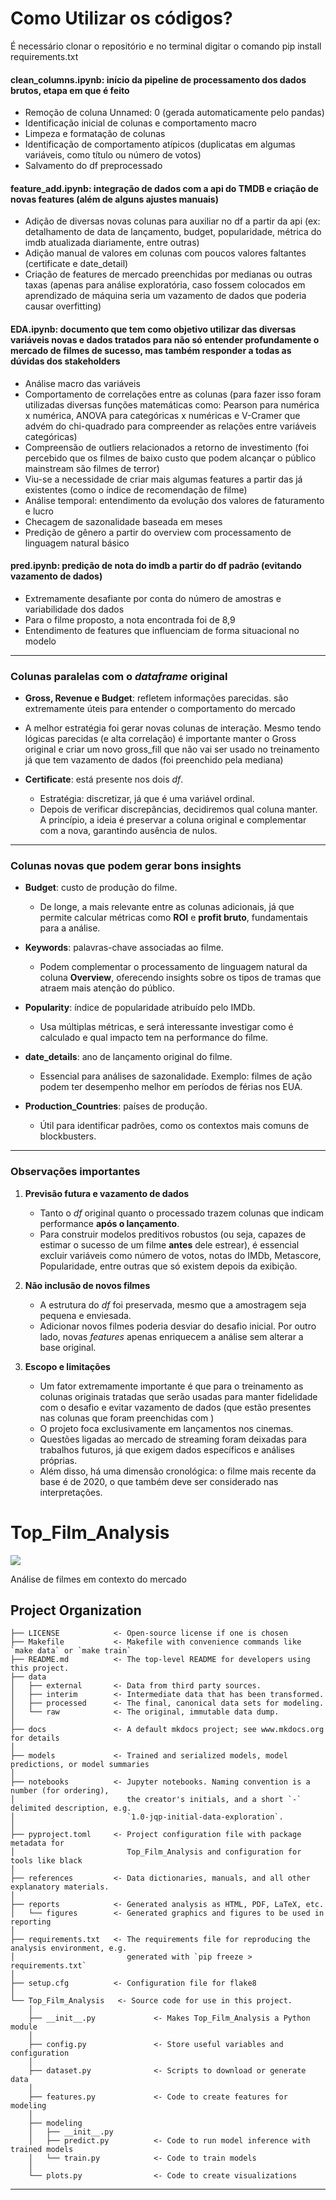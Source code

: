 # Como Utilizar os códigos?

É necessário clonar o repositório e no terminal digitar o comando pip install requirements.txt

#### **clean_columns.ipynb**: início da pipeline de processamento dos dados brutos, etapa em que é feito
- Remoção de coluna Unnamed: 0 (gerada automaticamente pelo pandas)
- Identificação inicial de colunas e comportamento macro
- Limpeza e formatação de colunas
- Identificação de comportamento atípicos (duplicatas em algumas variáveis, como título ou número de votos)
- Salvamento do df preprocessado

#### **feature_add.ipynb**: integração de dados com a api do TMDB e criação de novas features (além de alguns ajustes manuais)
- Adição de diversas novas colunas para auxiliar no df a partir da api (ex: detalhamento de data de lançamento, budget, popularidade, métrica do imdb atualizada diariamente, entre outras)
- Adição manual de valores em colunas com poucos valores faltantes (certificate e date_detail)
- Criação de features de mercado preenchidas por medianas ou outras taxas (apenas para análise exploratória, caso fossem colocados em aprendizado de máquina seria um vazamento de dados que poderia causar overfitting)
	
#### **EDA.ipynb**: documento que tem como objetivo utilizar das diversas variáveis novas e dados tratados para não só entender profundamente o mercado de filmes de sucesso, mas também responder a todas as dúvidas dos stakeholders
- Análise macro das variáveis
- Comportamento de correlações entre as colunas (para fazer isso foram utilizadas diversas funções matemáticas como: Pearson para numérica x numérica, ANOVA para categóricas x numéricas e V-Cramer que advém do chi-quadrado para compreender as relações entre variáveis categóricas)
- Compreensão de outliers relacionados a retorno de investimento (foi percebido que os filmes de baixo custo que podem alcançar o público mainstream são filmes de terror)
- Viu-se a necessidade de criar mais algumas features a partir das já existentes (como o índice de recomendação de filme)
- Análise temporal: entendimento da evolução dos valores de faturamento e lucro
- Checagem de sazonalidade baseada em meses
- Predição de gênero a partir do overview com processamento de linguagem natural básico

#### **pred.ipynb**: predição de nota do imdb a partir do df padrão (evitando vazamento de dados)
- Extremamente desafiante por conta do número de amostras e variabilidade dos dados
- Para o filme proposto, a nota encontrada foi de 8,9
- Entendimento de features que influenciam de forma situacional no modelo

---

### Colunas paralelas com o *dataframe* original

* **Gross, Revenue e Budget**: refletem informações parecidas. são extremamente úteis para entender o comportamento do mercado
- A melhor estratégia foi gerar novas colunas de interação. Mesmo tendo lógicas parecidas (e alta correlação) é importante manter o Gross original e criar um novo gross_fill que não vai ser usado no treinamento já que tem vazamento de dados (foi preenchido pela mediana)

* **Certificate**: está presente nos dois *df*.

  * Estratégia: discretizar, já que é uma variável ordinal.
  * Depois de verificar discrepâncias, decidiremos qual coluna manter. A princípio, a ideia é preservar a coluna original e complementar com a nova, garantindo ausência de nulos.

---

### Colunas novas que podem gerar bons insights

* **Budget**: custo de produção do filme.

  * De longe, a mais relevante entre as colunas adicionais, já que permite calcular métricas como **ROI** e **profit bruto**, fundamentais para a análise.

* **Keywords**: palavras-chave associadas ao filme.

  * Podem complementar o processamento de linguagem natural da coluna **Overview**, oferecendo insights sobre os tipos de tramas que atraem mais atenção do público.

* **Popularity**: índice de popularidade atribuído pelo IMDb.

  * Usa múltiplas métricas, e será interessante investigar como é calculado e qual impacto tem na performance do filme.

* **date\_details**: ano de lançamento original do filme.

  * Essencial para análises de sazonalidade. Exemplo: filmes de ação podem ter desempenho melhor em períodos de férias nos EUA.

* **Production\_Countries**: países de produção.

  * Útil para identificar padrões, como os contextos mais comuns de blockbusters.

---

### Observações importantes

1. **Previsão futura e vazamento de dados**

   * Tanto o *df* original quanto o processado trazem colunas que indicam performance **após o lançamento**.
   * Para construir modelos preditivos robustos (ou seja, capazes de estimar o sucesso de um filme **antes** dele estrear), é essencial excluir variáveis como número de votos, notas do IMDb, Metascore, Popularidade, entre outras que só existem depois da exibição.

2. **Não inclusão de novos filmes**

   * A estrutura do *df* foi preservada, mesmo que a amostragem seja pequena e enviesada.
   * Adicionar novos filmes poderia desviar do desafio inicial. Por outro lado, novas *features* apenas enriquecem a análise sem alterar a base original.

3. **Escopo e limitações**

    * Um fator extremamente importante é que para o treinamento as colunas originais tratadas que serão usadas para manter fidelidade com o desafio e evitar vazamento de dados (que estão presentes nas colunas que foram preenchidas com )
   * O projeto foca exclusivamente em lançamentos nos cinemas.
   * Questões ligadas ao mercado de streaming foram deixadas para trabalhos futuros, já que exigem dados específicos e análises próprias.
   * Além disso, há uma dimensão cronológica: o filme mais recente da base é de 2020, o que também deve ser considerado nas interpretações.


# Top_Film_Analysis

<a target="_blank" href="https://cookiecutter-data-science.drivendata.org/">
    <img src="https://img.shields.io/badge/CCDS-Project%20template-328F97?logo=cookiecutter" />
</a>

Análise de filmes em contexto do mercado

## Project Organization

```
├── LICENSE            <- Open-source license if one is chosen
├── Makefile           <- Makefile with convenience commands like `make data` or `make train`
├── README.md          <- The top-level README for developers using this project.
├── data
│   ├── external       <- Data from third party sources.
│   ├── interim        <- Intermediate data that has been transformed.
│   ├── processed      <- The final, canonical data sets for modeling.
│   └── raw            <- The original, immutable data dump.
│
├── docs               <- A default mkdocs project; see www.mkdocs.org for details
│
├── models             <- Trained and serialized models, model predictions, or model summaries
│
├── notebooks          <- Jupyter notebooks. Naming convention is a number (for ordering),
│                         the creator's initials, and a short `-` delimited description, e.g.
│                         `1.0-jqp-initial-data-exploration`.
│
├── pyproject.toml     <- Project configuration file with package metadata for 
│                         Top_Film_Analysis and configuration for tools like black
│
├── references         <- Data dictionaries, manuals, and all other explanatory materials.
│
├── reports            <- Generated analysis as HTML, PDF, LaTeX, etc.
│   └── figures        <- Generated graphics and figures to be used in reporting
│
├── requirements.txt   <- The requirements file for reproducing the analysis environment, e.g.
│                         generated with `pip freeze > requirements.txt`
│
├── setup.cfg          <- Configuration file for flake8
│
└── Top_Film_Analysis   <- Source code for use in this project.
    │
    ├── __init__.py             <- Makes Top_Film_Analysis a Python module
    │
    ├── config.py               <- Store useful variables and configuration
    │
    ├── dataset.py              <- Scripts to download or generate data
    │
    ├── features.py             <- Code to create features for modeling
    │
    ├── modeling                
    │   ├── __init__.py 
    │   ├── predict.py          <- Code to run model inference with trained models          
    │   └── train.py            <- Code to train models
    │
    └── plots.py                <- Code to create visualizations
```

--------
